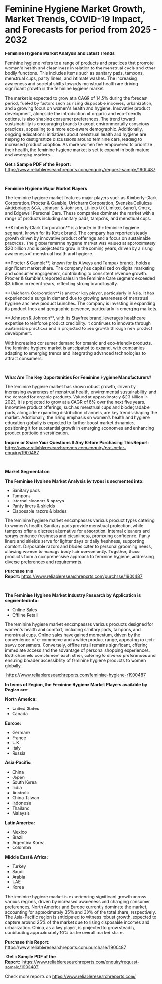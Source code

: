 <p><h1>Feminine Hygiene Market Growth, Market Trends, COVID-19 Impact, and Forecasts for period from 2025 - 2032</h1></p><p><strong>Feminine Hygiene Market Analysis and Latest Trends</strong></p>
<p><p>Feminine hygiene refers to a range of products and practices that promote women's health and cleanliness in relation to the menstrual cycle and other bodily functions. This includes items such as sanitary pads, tampons, menstrual cups, panty liners, and intimate washes. The increasing awareness and societal shifts towards menstrual health are driving significant growth in the feminine hygiene market.</p><p>The market is expected to grow at a CAGR of 14.5% during the forecast period, fueled by factors such as rising disposable incomes, urbanization, and a growing focus on women's health and hygiene. Innovative product development, alongside the introduction of organic and eco-friendly options, is also shaping consumer preferences. The trend toward sustainability is encouraging brands to adopt environmentally conscious practices, appealing to a more eco-aware demographic. Additionally, ongoing educational initiatives about menstrual health and hygiene are helping to destigmatize discussions around feminine care, leading to increased product adoption. As more women feel empowered to prioritize their health, the feminine hygiene market is set to expand in both mature and emerging markets.</p></p>
<p><strong>Get a Sample PDF of the Report:&nbsp;</strong> <a href="https://www.reliableresearchreports.com/enquiry/request-sample/1900487?utm_campaign=3110&utm_medium=2&utm_source=Github&utm_content=ia&utm_term=04042025&utm_id=feminine-hygiene">https://www.reliableresearchreports.com/enquiry/request-sample/1900487</a></p>
<p>&nbsp;</p>
<p><strong>Feminine Hygiene Major Market Players</strong></p>
<p><p>The feminine hygiene market features major players such as Kimberly-Clark Corporation, Procter & Gamble, Unicharm Corporation, Svenska Cellulosa Aktiebolaget SCA, Johnson & Johnson, Lil-lets UK Limited, Sanofi, Ontex, and Edgewell Personal Care. These companies dominate the market with a range of products including sanitary pads, tampons, and menstrual cups.</p><p>**Kimberly-Clark Corporation** is a leader in the feminine hygiene segment, known for its Kotex brand. The company has reported steady growth driven by innovative product offerings and a focus on sustainable practices. The global feminine hygiene market was valued at approximately $20 billion and is projected to grow in the coming years, driven by a rising awareness of menstrual health and hygiene.</p><p>**Procter & Gamble**, known for its Always and Tampax brands, holds a significant market share. The company has capitalized on digital marketing and consumer engagement, contributing to consistent revenue growth. Procter & Gamble's reported sales in the Feminine Care segment exceeded $3 billion in recent years, reflecting strong brand loyalty.</p><p>**Unicharm Corporation** is another key player, particularly in Asia. It has experienced a surge in demand due to growing awareness of menstrual hygiene and new product launches. The company is investing in expanding its product lines and geographic presence, particularly in emerging markets.</p><p>**Johnson & Johnson**, with its Stayfree brand, leverages healthcare expertise to reinforce product credibility. It continues to innovate through sustainable practices and is projected to see growth through new product development.</p><p>With increasing consumer demand for organic and eco-friendly products, the feminine hygiene market is anticipated to expand, with companies adapting to emerging trends and integrating advanced technologies to attract consumers.</p></p>
<p>&nbsp;</p>
<p><strong>What Are The Key Opportunities For Feminine Hygiene Manufacturers?</strong></p>
<p><p>The feminine hygiene market has shown robust growth, driven by increasing awareness of menstrual health, environmental sustainability, and the demand for organic products. Valued at approximately $23 billion in 2023, it is projected to grow at a CAGR of 6% over the next five years. Innovative product offerings, such as menstrual cups and biodegradable pads, alongside expanding distribution channels, are key trends shaping the market. Additionally, the rising emphasis on women’s health and hygiene education globally is expected to further boost market dynamics, positioning it for substantial growth in emerging economies and enhancing product portfolio diversification.</p></p>
<p><strong>Inquire or Share Your Questions If Any Before Purchasing This Report:</strong> <a href="https://www.reliableresearchreports.com/enquiry/pre-order-enquiry/1900487?utm_campaign=3110&utm_medium=2&utm_source=Github&utm_content=ia&utm_term=04042025&utm_id=feminine-hygiene">https://www.reliableresearchreports.com/enquiry/pre-order-enquiry/1900487</a></p>
<p>&nbsp;</p>
<p><strong>Market Segmentation</strong></p>
<p><strong>The Feminine Hygiene Market Analysis by types is segmented into:</strong></p>
<p><ul><li>Sanitary pads</li><li>Tampons</li><li>Internal cleaners & sprays</li><li>Panty liners & shields</li><li>Disposable razors & blades</li></ul></p>
<p><p>The feminine hygiene market encompasses various product types catering to women's health. Sanitary pads provide menstrual protection, while tampons offer a discreet alternative for absorption. Internal cleaners and sprays enhance freshness and cleanliness, promoting confidence. Panty liners and shields serve for lighter days or daily freshness, supporting comfort. Disposable razors and blades cater to personal grooming needs, allowing women to manage body hair conveniently. Together, these products form a comprehensive approach to feminine hygiene, addressing diverse preferences and requirements.</p></p>
<p><strong>Purchase this Report:&nbsp;</strong><a href="https://www.reliableresearchreports.com/purchase/1900487?utm_campaign=3110&utm_medium=2&utm_source=Github&utm_content=ia&utm_term=04042025&utm_id=feminine-hygiene">https://www.reliableresearchreports.com/purchase/1900487</a></p>
<p>&nbsp;</p>
<p><strong>The Feminine Hygiene Market Industry Research by Application is segmented into:</strong></p>
<p><ul><li>Online Sales</li><li>Offline Retail</li></ul></p>
<p><p>The feminine hygiene market encompasses various products designed for women's health and comfort, including sanitary pads, tampons, and menstrual cups. Online sales have gained momentum, driven by the convenience of e-commerce and a wider product range, appealing to tech-savvy consumers. Conversely, offline retail remains significant, offering immediate access and the advantage of personal shopping experiences. Both channels complement each other, catering to diverse preferences and ensuring broader accessibility of feminine hygiene products to women globally.</p></p>
<p><a href="https://www.reliableresearchreports.com/feminine-hygiene-r1900487?utm_campaign=3110&utm_medium=2&utm_source=Github&utm_content=ia&utm_term=04042025&utm_id=feminine-hygiene">&nbsp;https://www.reliableresearchreports.com/feminine-hygiene-r1900487</a></p>
<p><strong>In terms of Region, the Feminine Hygiene Market Players available by Region are:</strong></p>
<p>
    <p> <strong> North America: </strong>
        <ul>
            <li>United States</li>
            <li>Canada</li>
        </ul>
        </p> 
    <p> <strong> Europe: </strong>
        <ul>
            <li>Germany</li>
            <li>France</li>
            <li>U.K.</li>
            <li>Italy</li>
            <li>Russia</li>
        </ul>
        </p> 
    <p> <strong> Asia-Pacific: </strong>
        <ul>
            <li>China</li>
            <li>Japan</li>
            <li>South Korea</li>
            <li>India</li>
            <li>Australia</li>
            <li>China Taiwan</li>
            <li>Indonesia</li>
            <li>Thailand</li>
            <li>Malaysia</li>
        </ul>
        </p> 
    <p> <strong> Latin America: </strong>
        <ul>
            <li>Mexico</li>
            <li>Brazil</li>
            <li>Argentina Korea</li>
            <li>Colombia</li>
        </ul>
        </p> 
    <p> <strong> Middle East & Africa: </strong>
        <ul>
            <li>Turkey</li>
            <li>Saudi</li>
            <li>Arabia</li>
            <li>UAE</li>
            <li>Korea</li>
        </ul>
    </p>
    </p>
<p><p>The feminine hygiene market is experiencing significant growth across various regions, driven by increased awareness and changing consumer preferences. North America and Europe currently dominate the market, accounting for approximately 35% and 30% of the total share, respectively. The Asia-Pacific region is anticipated to witness robust growth, expected to capture around 25% of the market due to rising disposable incomes and urbanization. China, as a key player, is projected to grow steadily, contributing approximately 10% to the overall market share.</p></p>
<p><strong>Purchase this Report: </strong><a href="https://www.reliableresearchreports.com/purchase/1900487?utm_campaign=3110&utm_medium=2&utm_source=Github&utm_content=ia&utm_term=04042025&utm_id=feminine-hygiene">https://www.reliableresearchreports.com/purchase/1900487</a></p>
<p>&nbsp;<strong>Get a Sample PDF of the Report:&nbsp;&nbsp;</strong><a href="https://www.reliableresearchreports.com/enquiry/request-sample/1900487?utm_campaign=3110&utm_medium=2&utm_source=Github&utm_content=ia&utm_term=04042025&utm_id=feminine-hygiene">https://www.reliableresearchreports.com/enquiry/request-sample/1900487</a></p>
<p><strong></strong></p>
<p>Check more reports on <a href="https://www.reliableresearchreports.com/?utm_campaign=3110&utm_medium=2&utm_source=Github&utm_content=ia&utm_term=04042025&utm_id=feminine-hygiene">https://www.reliableresearchreports.com/</a></p>